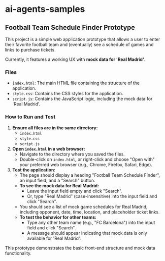 # ai-agents-samples

## Football Team Schedule Finder Prototype

This project is a simple web application prototype that allows a user to enter their favorite football team and (eventually) see a schedule of games and links to purchase tickets.

Currently, it features a working UX with **mock data for 'Real Madrid'**.

### Files

*   `index.html`: The main HTML file containing the structure of the application.
*   `style.css`: Contains the CSS styles for the application.
*   `script.js`: Contains the JavaScript logic, including the mock data for 'Real Madrid'.

### How to Run and Test

1.  **Ensure all files are in the same directory:**
    *   `index.html`
    *   `style.css`
    *   `script.js`
2.  **Open `index.html` in a web browser:**
    *   Navigate to the directory where you saved the files.
    *   Double-click on `index.html`, or right-click and choose "Open with" your preferred web browser (e.g., Chrome, Firefox, Safari, Edge).
3.  **Test the application:**
    *   The page should display a heading "Football Team Schedule Finder", an input field, and a "Search" button.
    *   **To see the mock data for Real Madrid:**
        *   Leave the input field empty and click "Search".
        *   Or, type "Real Madrid" (case-insensitive) into the input field and click "Search".
    *   You should see a list of mock game schedules for Real Madrid, including opponent, date, time, location, and placeholder ticket links.
    *   **To test the behavior for other teams:**
        *   Type any other team name (e.g., "FC Barcelona") into the input field and click "Search".
        *   A message should appear indicating that mock data is only available for 'Real Madrid'.

This prototype demonstrates the basic front-end structure and mock data functionality.
